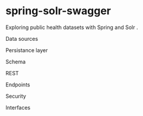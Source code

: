 # spring-solr-swagger
Exploring public health datasets with Spring and Solr
.

Data sources


Persistance layer


Schema


REST


Endpoints


Security


Interfaces

